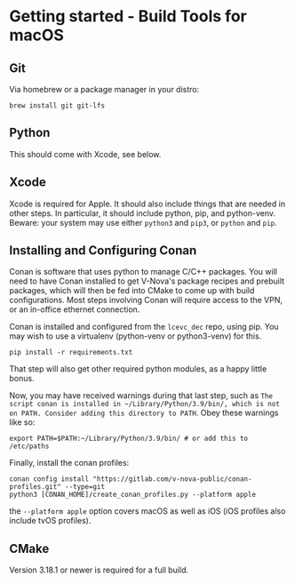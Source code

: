 # Getting started - Build Tools for macOS

## Git

Via homebrew or a package manager in your distro:

```shell
brew install git git-lfs
```

## Python

This should come with Xcode, see below.

## Xcode

Xcode is required for Apple. It should also include things that are needed in other steps. In particular, it should include python, pip, and python-venv. Beware: your system may use either `python3` and `pip3`, or `python` and `pip`.

## Installing and Configuring Conan

Conan is software that uses python to manage C/C++ packages. You will need to have Conan installed to get V-Nova's package recipes and prebuilt packages, which will then be fed into CMake to come up with build configurations. Most steps involving Conan will require access to the VPN, or an in-office ethernet connection.

Conan is installed and configured from the `lcevc_dec` repo, using pip. You may wish to use a virtualenv (python-venv or python3-venv) for this.

```shell
pip install -r requirements.txt
```

That step will also get other required python modules, as a happy little bonus.

Now, you may have received warnings during that last step, such as `The script conan is installed in ~/Library/Python/3.9/bin/, which is not on PATH. Consider adding this directory to PATH`. Obey these warnings like so:

```shell
export PATH=$PATH:~/Library/Python/3.9/bin/ # or add this to /etc/paths
```

Finally, install the conan profiles:
```shell
conan config install "https://gitlab.com/v-nova-public/conan-profiles.git" --type=git
python3 [CONAN_HOME]/create_conan_profiles.py --platform apple
```

the `--platform apple` option covers macOS as well as iOS (iOS profiles also include tvOS profiles).

## CMake

Version 3.18.1 or newer is required for a full build.

